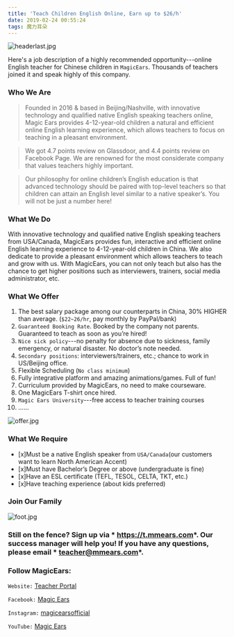 ```yaml
---
title: 'Teach Children English Online, Earn up to $26/h'
date: 2019-02-24 00:55:24
tags: 魔力耳朵
---
```


![headerlast.jpg](https://upload-images.jianshu.io/upload_images/14082979-980dea8df9c4c5dc.jpg?imageMogr2/auto-orient/strip%7CimageView2/2/w/1240)


Here's a job description of a highly recommended opportunity---online English teacher for Chinese children in `MagicEars`. Thousands of teachers joined it and speak highly of this company.
<!-- more -->

### Who We Are

> Founded in 2016 & based in Beijing/Nashville, with innovative technology and qualified native English speaking teachers online, Magic Ears provides 4-12-year-old children a natural and efficient online English learning experience, which allows teachers to focus on teaching in a pleasant environment.  

> We got 4.7 points review on Glassdoor, and 4.4 points review on Facebook Page. We are renowned for the most considerate company that values teachers highly important.

> Our philosophy for online children’s English education is that advanced technology should be paired with top-level teachers so that children can attain an English level similar to a native speaker’s. You will not be just a number here!

### What We Do

With innovative technology and qualified native English speaking teachers from USA/Canada, MagicEars provides fun, interactive and efficient online English learning experience to 4-12-year-old children in China. We also dedicate to provide a pleasant environment which allows teachers to teach and grow with us. With MagicEars, you can not only teach but also has the chance to get higher positions such as interviewers, trainers, social media administrator, etc.

### What We Offer

1. The best salary package among our counterparts in China, 30% HIGHER than average. (`$22~26/hr`, pay monthly by PayPal/bank)
2. `Guaranteed Booking Rate`. Booked by the company not parents. Guaranteed to teach as soon as you’re hired!
3. `Nice sick policy`---no penalty for absence due to sickness, family emergency, or natural disaster. No doctor’s note needed.
4. `Secondary positions`: interviewers/trainers, etc.; chance to work in US/Beijing office.
5. Flexible Scheduling (`No class minimum`)
6. Fully integrative platform and amazing animations/games. Full of fun!
7. Curriculum provided by MagicEars, no need to make courseware.
8. One MagicEars T-shirt once hired.
9. `Magic Ears University`---free access to teacher training courses
10. ......

![offer.jpg](https://upload-images.jianshu.io/upload_images/14082979-fb16a3fa982c0ceb.jpg?imageMogr2/auto-orient/strip%7CimageView2/2/w/1240)

### What We Require

- [x]Must be a native English speaker from `USA/Canada`(our customers want to learn North American Accent)  
- [x]Must have Bachelor’s Degree or above (undergraduate is fine)  
- [x]Have an ESL certificate (TEFL, TESOL, CELTA, TKT, etc.)
- [x]Have teaching experience (about kids preferred)

### Join Our Family

 ![foot.jpg](https://upload-images.jianshu.io/upload_images/14082979-d0e14384d6027a94.jpg?imageMogr2/auto-orient/strip%7CimageView2/2/w/1240)

### Still on the fence? Sign up via * https://t.mmears.com*. Our success manager will help you! If you have any questions, please email * teacher@mmears.com*.


### Follow MagicEars:
`Website:` [Teacher Portal](https://t.mmears.com/)

`Facebook:` [Magic Ears](https://www.facebook.com/MagicEarsEnglish/?epa=SEARCH_BOX)

`Instagram:` [magicearsofficial](https://www.instagram.com/magicearsofficial/?hl=zh-cn)

`YouTube:` [Magic Ears](https://www.youtube.com/channel/UCuMU0-qjeKJzxg1bCgBj08Q)
